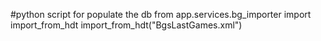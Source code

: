 #python script for populate the db
from app.services.bg_importer import import_from_hdt
import_from_hdt("BgsLastGames.xml")
